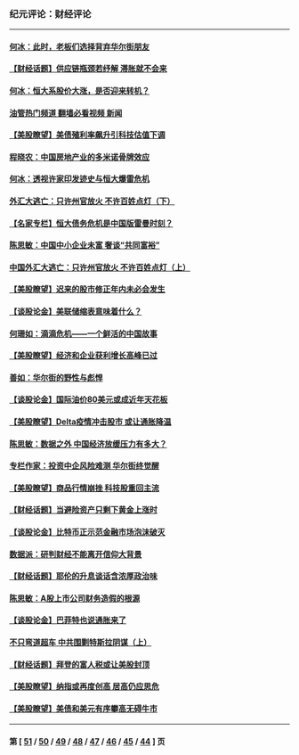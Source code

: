 ### 纪元评论：财经评论
---
#### [何冰：此时，老板们选择背弃华尔街朋友](../../pages/nsc1026/n13295291.md?10130330) 
#### [【财经话题】供应链瓶颈若纾解 滞胀就不会来](../../pages/nsc1026/n13286759.md?10130330) 
#### [何冰：恒大系股价大涨，是否迎来转机？](../../pages/nsc1026/n13276822.md?10130330) 
#### [油管热门频道 翻墙必看视频 新闻](ok?10130330)
#### [【美股瞭望】美债殖利率飙升引科技估值下调](../../pages/nsc1026/n13267775.md?10130330) 
#### [程晓农：中国房地产业的多米诺骨牌效应](../../pages/nsc1026/n13259673.md?10130330) 
#### [何冰：透视许家印发迹史与恒大爆雷危机](../../pages/nsc1026/n13253937.md?10130330) 
#### [外汇大逃亡：只许州官放火 不许百姓点灯（下）](../../pages/nsc1026/n13245748.md?10130330) 
#### [【名家专栏】恒大债务危机是中国版雷曼时刻？](../../pages/nsc1026/n13242613.md?10130330) 
#### [陈思敏：中国中小企业未富 奢谈“共同富裕”](../../pages/nsc1026/n13241213.md?10130330) 
#### [中国外汇大逃亡：只许州官放火 不许百姓点灯（上）](../../pages/nsc1026/n13228773.md?10130330) 
#### [【美股瞭望】迟来的股市修正年内未必会发生](../../pages/nsc1026/n13223100.md?10130330) 
#### [【谈股论金】美联储缩表意味着什么？](../../pages/nsc1026/n13174610.md?10130330) 
#### [何珊如：滴滴危机——一个鲜活的中国故事](../../pages/nsc1026/n13151962.md?10130330) 
#### [【美股瞭望】经济和企业获利增长高峰已过](../../pages/nsc1026/n13134466.md?10130330) 
#### [善如：华尔街的野性与彪悍](../../pages/nsc1026/n13112664.md?10130330) 
#### [【谈股论金】国际油价80美元或成近年天花板](../../pages/nsc1026/n13108524.md?10130330) 
#### [【美股瞭望】Delta疫情冲击股市 或让通胀降温](../../pages/nsc1026/n13100297.md?10130330) 
#### [陈思敏：数据之外 中国经济放缓压力有多大？](../../pages/nsc1026/n13085576.md?10130330) 
#### [专栏作家：投资中企风险难测 华尔街终觉醒](../../pages/nsc1026/n13079366.md?10130330) 
#### [【美股瞭望】商品行情崩挫 科技股重回主流](../../pages/nsc1026/n13029798.md?10130330) 
#### [【财经话题】当避险资产只剩下黄金上涨时](../../pages/nsc1026/n12975626.md?10130330) 
#### [【谈股论金】比特币正示范金融市场泡沫破灭](../../pages/nsc1026/n12961769.md?10130330) 
#### [数据派：研判财经不能离开信仰大背景](../../pages/nsc1026/n12932684.md?10130330) 
#### [【财经话题】耶伦的升息谈话含浓厚政治味](../../pages/nsc1026/n12927299.md?10130330) 
#### [陈思敏：A股上市公司财务造假的根源](../../pages/nsc1026/n11229323.md?10130330) 
#### [【谈股论金】巴菲特也说通胀来了](../../pages/nsc1026/n12922463.md?10130330) 
#### [不只弯道超车 中共围剿特斯拉阴谋（上）](../../pages/nsc1026/n12919595.md?10130330) 
#### [【财经话题】拜登的富人税或让美股封顶](../../pages/nsc1026/n12899125.md?10130330) 
#### [【美股瞭望】纳指或再度创高 居高仍应思危](../../pages/nsc1026/n12878350.md?10130330) 
#### [【美股瞭望】美债和美元有序攀高无碍牛市](../../pages/nsc1026/n12844459.md?10130330) 

---
#### 第 [ [51](./51.md?10130330) / [50](./50.md?10130330) / [49](./49.md?10130330) / [48](./48.md?10130330) / [47](./47.md?10130330) / [46](./46.md?10130330) / [45](./45.md?10130330) / [44](./44.md?10130330) ] 页
